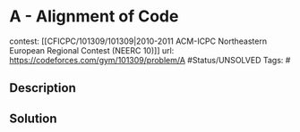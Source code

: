 # A - Alignment of Code

contest: [[CFICPC/101309/101309|2010-2011 ACM-ICPC Northeastern European Regional Contest (NEERC 10)]]
url: https://codeforces.com/gym/101309/problem/A
#Status/UNSOLVED
Tags: #

## Description

## Solution

